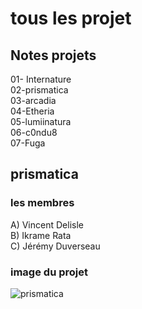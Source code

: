 # tous les projet 
## Notes projets
01- Internature <br/>
02-prismatica <br/>
03-arcadia <br/>
04-Etheria <br/>
05-lumiinatura <br/>
06-c0ndu8 <br/>
07-Fuga <br/>

## prismatica 
### les membres
A) Vincent Delisle <br/>
B) Ikrame Rata <br/>
C) Jérémy Duverseau <br/>
### image du projet
![prismatica](media/maquette_4.jpg)

